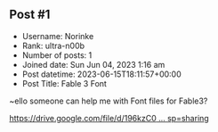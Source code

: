 ## Post #1
- Username: Norinke
- Rank: ultra-n00b
- Number of posts: 1
- Joined date: Sun Jun 04, 2023 1:16 am
- Post datetime: 2023-06-15T18:11:57+00:00
- Post Title: Fable 3 Font

~ello someone can help me with Font files for Fable3?  

[https://drive.google.com/file/d/196kzC0 ... sp=sharing](https://drive.google.com/file/d/196kzC0n6ezXaxDC5VaiHwIfQktCEGE6h/view?usp=sharing)
